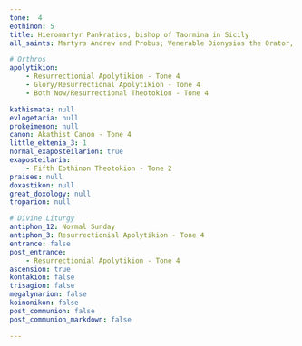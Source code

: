 ```yaml
---
tone:  4
eothinon: 5
title: Hieromartyr Pankratios, bishop of Taormina in Sicily
all_saints: Martyrs Andrew and Probus; Venerable Dionysios the Orator, first settler of Small St. Anne skete on Athos, and his disciple Venerable Metrophanes

# Orthros
apolytikion:
    - Resurrectionial Apolytikion - Tone 4
    - Glory/Resurrectional Apolytikion - Tone 4
    - Both Now/Resurrectional Theotokion - Tone 4

kathismata: null
evlogetaria: null
prokeimenon: null
canon: Akathist Canon - Tone 4
little_ektenia_3: 1
normal_exaposteilarion: true
exaposteilaria:
    - Fifth Eothinon Theotokion - Tone 2
praises: null
doxastikon: null
great_doxology: null
troparion: null

# Divine Liturgy
antiphon_12: Normal Sunday
antiphon_3: Resurrectionial Apolytikion - Tone 4
entrance: false
post_entrance:
    - Resurrectionial Apolytikion - Tone 4
ascension: true
kontakion: false
trisagion: false
megalynarion: false
koinonikon: false
post_communion: false
post_communion_markdown: false

---
```



